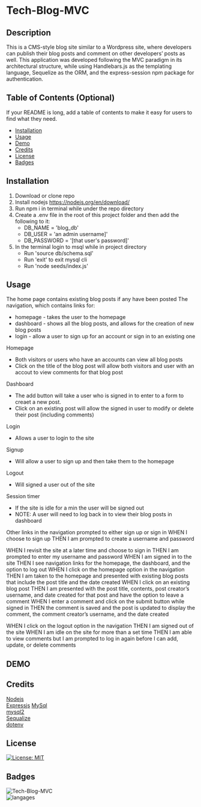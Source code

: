 # Tech-Blog-MVC

## Description

This is a CMS-style blog site similar to a Wordpress site, where developers can publish their blog posts and comment on other developers’ posts as well. This application  was developed following the MVC paradigm in its architectural structure, while using Handlebars.js as the templating language, Sequelize as the ORM, and the express-session npm package for authentication.

## Table of Contents (Optional)

If your README is long, add a table of contents to make it easy for users to find what they need.

- [Installation](#installation)
- [Usage](#usage)
- [Demo](#demo)
- [Credits](#credits)
- [License](#license)
- [Badges](#badges)

## Installation

1. Download or clone repo
2. Install nodejs https://nodejs.org/en/download/
3. Run npm i in terminal while under the repo directory
4. Create a .env file in the root of this project folder and then add the following to it:
    - DB_NAME = 'blog_db'
    - DB_USER = 'an admin username]'
    - DB_PASSWORD = '[that user's password]'
5. In the terminal login to msql while in project directory 
    - Run 'source db/schema.sql'
    - Run 'exit' to exit mysql cli
    - Run 'node seeds/index.js'

## Usage

The home page contains existing blog posts if any have been posted
The navigation, which contains links for:
* homepage - takes the user to the homepage 
* dashboard - shows all the blog posts, and allows for the creation of new blog posts
* login - allow a user to sign up for an account or sign in to an existing one

Homepage
* Both visitors or users who have an accounts can view all blog posts
* Click on the title of the blog post will allow both visitors and user with an accout to view comments for that blog post

Dashboard
* The add button will take a user who is signed in to enter to a form to creaet a new post.
* Click on an existing post will allow the signed in user to modify or delete their post (including comments)

Login
* Allows a user to login to the site

Signup
* Will allow a user to sign up and then take them to the homepage

Logout
* Will signed a user out of the site

Session timer
* If the site is idle for a min the user will be signed out
* NOTE: A user will need to log back in to view their blog posts in dashboard

Other links in the navigation prompted to either sign up or sign in
WHEN I choose to sign up
THEN I am prompted to create a username and password

WHEN I revisit the site at a later time and choose to sign in
THEN I am prompted to enter my username and password
WHEN I am signed in to the site
THEN I see navigation links for the homepage, the dashboard, and the option to log out
WHEN I click on the homepage option in the navigation
THEN I am taken to the homepage and presented with existing blog posts that include the post title and the date created
WHEN I click on an existing blog post
THEN I am presented with the post title, contents, post creator’s username, and date created for that post and have the option to leave a comment
WHEN I enter a comment and click on the submit button while signed in
THEN the comment is saved and the post is updated to display the comment, the comment creator’s username, and the date created


WHEN I click on the logout option in the navigation
THEN I am signed out of the site
WHEN I am idle on the site for more than a set time
THEN I am able to view comments but I am prompted to log in again before I can add, update, or delete comments

## DEMO

## Credits

[Nodejs](https://nodejs.org/en/)  
[Expressjs](http://expressjs.com/)
[MySql](https://www.mysql.com/)  
[mysql2](https://www.npmjs.com/package/mysql2)  
[Sequalize](https://sequelize.org/)  
[dotenv](https://www.npmjs.com/package/dotenv)  

## License

[![License: MIT](https://img.shields.io/badge/License-MIT-yellow.svg)](https://opensource.org/licenses/MIT)

## Badges

![Tech-Blog-MVC](https://img.shields.io/github/languages/top/gnimelf/Tech-Blog-MVC)  
![langages](https://img.shields.io/github/languages/count/gnimelf/Tech-Blog-MVC)


